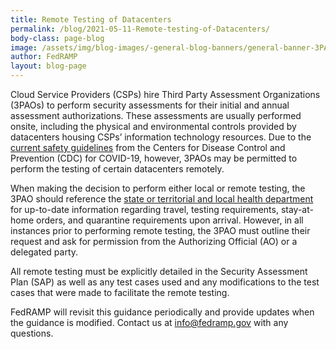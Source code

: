 ```yaml
---
title: Remote Testing of Datacenters
permalink: /blog/2021-05-11-Remote-testing-of-Datacenters/
body-class: page-blog
image: /assets/img/blog-images/-general-blog-banners/general-banner-3PAO.png
author: FedRAMP
layout: blog-page
---
```

Cloud Service Providers (CSPs) hire Third Party Assessment Organizations (3PAOs) to perform security assessments for their initial and annual assessment authorizations. These assessments are usually performed onsite, including the physical and environmental controls provided by datacenters housing CSPs’ information technology resources. Due to the <a href="https://www.cdc.gov/coronavirus/2019-ncov/travelers/travel-during-covid19.html" title="current CDC safety guidelines" target="_blank">current safety guidelines</a> from the Centers for Disease Control and Prevention (CDC) for COVID-19, however, 3PAOs may be permitted to perform the testing of certain datacenters remotely.

When making the decision to perform either local or remote testing, the 3PAO should reference the <a href="https://www.cdc.gov/coronavirus/2019-ncov/travelers/travel-planner/index.html" title="state or territorial and local health departments" target="_blank">state or territorial and local health department</a> for up-to-date information regarding travel, testing requirements, stay-at-home orders, and quarantine requirements upon arrival. However, in all instances prior to performing remote testing, the 3PAO must outline their request and ask for permission from the Authorizing Official (AO) or a delegated party. 

All remote testing must be explicitly detailed in the Security Assessment Plan (SAP) as well as any test cases used and any modifications to the test cases that were made to facilitate the remote testing. 

FedRAMP will revisit this guidance periodically and provide updates when the guidance is modified. Contact us at <a href="mailto:info@fedramp.gov" title="email FedRAMP" target="_blank">info@fedramp.gov</a> with any questions.